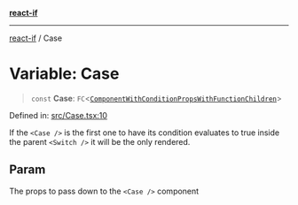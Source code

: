 [**react-if**](../README.md)

***

[react-if](../globals.md) / Case

# Variable: Case

> `const` **Case**: `FC`\<[`ComponentWithConditionPropsWithFunctionChildren`](../type-aliases/ComponentWithConditionPropsWithFunctionChildren.md)\>

Defined in: [src/Case.tsx:10](https://github.com/romac/react-if/blob/b45464e838dd2d0c922fcd39ecbf43f12df5e169/src/Case.tsx#L10)

If the `<Case />` is the first one to have its condition evaluates to true
inside the parent `<Switch />` it will be the only rendered.

## Param

The props to pass down to the `<Case />` component
